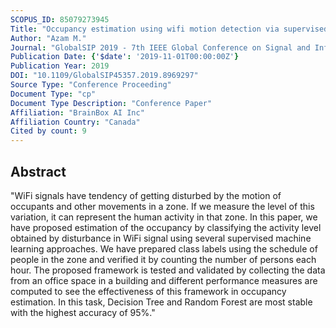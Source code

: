 ```yaml
---
SCOPUS_ID: 85079273945
Title: "Occupancy estimation using wifi motion detection via supervised machine learning algorithms"
Author: "Azam M."
Journal: "GlobalSIP 2019 - 7th IEEE Global Conference on Signal and Information Processing, Proceedings"
Publication Date: {'$date': '2019-11-01T00:00:00Z'}
Publication Year: 2019
DOI: "10.1109/GlobalSIP45357.2019.8969297"
Source Type: "Conference Proceeding"
Document Type: "cp"
Document Type Description: "Conference Paper"
Affiliation: "BrainBox AI Inc"
Affiliation Country: "Canada"
Cited by count: 9
---
```


## Abstract
"WiFi signals have tendency of getting disturbed by the motion of occupants and other movements in a zone. If we measure the level of this variation, it can represent the human activity in that zone. In this paper, we have proposed estimation of the occupancy by classifying the activity level obtained by disturbance in WiFi signal using several supervised machine learning approaches. We have prepared class labels using the schedule of people in the zone and verified it by counting the number of persons each hour. The proposed framework is tested and validated by collecting the data from an office space in a building and different performance measures are computed to see the effectiveness of this framework in occupancy estimation. In this task, Decision Tree and Random Forest are most stable with the highest accuracy of 95%."
